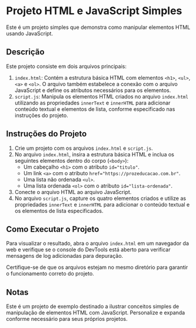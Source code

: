 # Projeto HTML e JavaScript Simples

Este é um projeto simples que demonstra como manipular elementos HTML usando JavaScript.

## Descrição

Este projeto consiste em dois arquivos principais:

1. `index.html`: Contém a estrutura básica HTML com elementos `<h1>`, `<ul>`, `<a>` e `<ol>`. O arquivo também estabelece a conexão com o arquivo JavaScript e define os atributos necessários para os elementos.
2. `script.js`: Manipula os elementos HTML criados no arquivo `index.html` utilizando as propriedades `innerText` e `innerHTML` para adicionar conteúdo textual e elementos de lista, conforme especificado nas instruções do projeto.

## Instruções do Projeto

1. Crie um projeto com os arquivos `index.html` e `script.js`.
2. No arquivo `index.html`, insira a estrutura básica HTML e inclua os seguintes elementos dentro do corpo (`<body>`):
   - Um cabeçalho `<h1>` com o atributo `id="titulo"`.
   - Um link `<a>` com o atributo `href="https://prozeducacao.com.br"`.
   - Uma lista não ordenada `<ul>`.
   - Uma lista ordenada `<ol>` com o atributo `id="lista-ordenada"`.
3. Conecte o arquivo HTML ao arquivo JavaScript.
4. No arquivo `script.js`, capture os quatro elementos criados e utilize as propriedades `innerText` e `innerHTML` para adicionar o conteúdo textual e os elementos de lista especificados.

## Como Executar o Projeto

Para visualizar o resultado, abra o arquivo `index.html` em um navegador da web e verifique se o console do DevTools está aberto para verificar mensagens de log adicionadas para depuração.

Certifique-se de que os arquivos estejam no mesmo diretório para garantir o funcionamento correto do projeto.

## Notas

Este é um projeto de exemplo destinado a ilustrar conceitos simples de manipulação de elementos HTML com JavaScript. Personalize e expanda conforme necessário para seus próprios projetos.